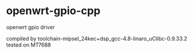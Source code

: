 # openwrt-gpio-cpp
openwrt gpio driver

compiled by toolchain-mipsel_24kec+dsp_gcc-4.8-linaro_uClibc-0.9.33.2
tested on MT7688
